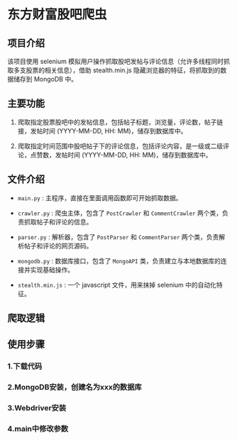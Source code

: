 # 东方财富股吧爬虫

## 项目介绍

该项目使用 selenium 模拟用户操作抓取股吧发帖与评论信息（允许多线程同时抓取多支股票的相关信息），借助 stealth.min.js 隐藏浏览器的特征，将抓取到的数据储存到 MongoDB 中。

## 主要功能

1. 爬取指定股票股吧中的发帖信息，包括帖子标题，浏览量，评论数，帖子链接，发帖时间 (YYYY-MM-DD, HH: MM)，储存到数据库中。

2. 爬取指定时间范围中股吧帖子下的评论信息，包括评论内容，是一级或二级评论，点赞数，发帖时间 (YYYY-MM-DD, HH: MM)，储存到数据库中。

## 文件介绍

- `main.py` : 主程序，直接在里面调用函数即可开始抓取数据。

- `crawler.py` : 爬虫主体，包含了 `PostCrawler` 和 `CommentCrawler` 两个类，负责抓取帖子和评论的信息。

- `parser.py` : 解析器，包含了 `PostParser` 和 `CommentParser` 两个类，负责解析帖子和评论的网页源码。

- `mongodb.py` : 数据库接口，包含了 `MongoAPI` 类，负责建立与本地数据库的连接并实现基础操作。

- `stealth.min.js` : 一个 javascript 文件，用来抹掉 selenium 中的自动化特征。

## 爬取逻辑

## 使用步骤

### 1.下载代码

### 2.MongoDB安装，创建名为xxx的数据库

### 3.Webdriver安装

### 4.main中修改参数
